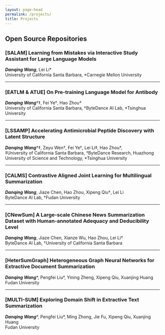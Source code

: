 ```yaml
---
layout: page-head
permalink: /projects/
title: Projects
---
```


## Open Source Repositories

### [SALAM] Learning from Mistakes via Interactive Study Assistant for Large Language Models   
***Danqing Wang***, Lei Li*   
University of California Santa Barbara, *Carnegie Mellon University   
<a href="/projects/SALAM/" title="Website"><i class="fas fa-home"></i></a>
<a href="https://arxiv.org/pdf/2305.13829" title="Paper"><i class="fa fa-file-alt"></i></a>
<!-- <a href="/assets/PPT/20230407_ICLR2023_EATLM.pdf" title="Slides"><i class="fas fa-file-powerpoint"></i></a> -->
<a href="https://github.com/dqwang122/SALAM" title="Code"><i class="fab fa-github"></i></a>
<!-- <a href="https://zenodo.org/record/7340488#.Y875U-zMK3J" title="Resource"><i class="fab fa-google-drive"></i></a> -->
<!-- <a href="https://iclr.cc/virtual/2023/poster/10766" title="Video"><i class="fab fa-youtube"></i></a> -->

***

### [EATLM & ATUE] On Pre-training Language Model for Antibody   
***Danqing Wang***†‡, Fei Ye†, Hao Zhou*   
University of California Santa Barbara, †ByteDance AI Lab, *Tsinghua University  
<a href="/projects/EATLM/" title="Website"><i class="fas fa-home"></i></a>
<a href="https://arxiv.org/abs/2301.12112" title="Paper"><i class="fa fa-file-alt"></i></a>
<a href="/assets/PPT/20230407_ICLR2023_EATLM.pdf" title="Slides"><i class="fas fa-file-powerpoint"></i></a>
<a href="https://github.com/dqwang122/EATLM" title="Code"><i class="fab fa-github"></i></a>
<a href="https://zenodo.org/record/7340488#.Y875U-zMK3J" title="Resource"><i class="fab fa-google-drive"></i></a>
<a href="https://iclr.cc/virtual/2023/poster/10766" title="Video"><i class="fab fa-youtube"></i></a>

***

### [LSSAMP] Accelerating Antimicrobial Peptide Discovery with Latent Structure   
***Danqing Wang***†‡, Zeyu Wen†, Fei Ye†, Lei Li‡, Hao Zhou*,  
‡University of California Santa Barbara, †ByteDance Research, Huazhong University of Science and Technology, *Tsinghua University   
<a href="/projects/LSSAMP/" title="Website"><i class="fas fa-home"></i></a>
<a href="https://dl.acm.org/doi/pdf/10.1145/3580305.3599249" title="Paper"><i class="fa fa-file-alt"></i></a>
<a href="/assets/PPT/20230807_KDD2023_LSSAMP.pdf" title="Slides"><i class="fas fa-file-powerpoint"></i></a>
<a href="https://github.com/dqwang122/LSSAMP" title="Code"><i class="fab fa-github"></i></a>
<a href="https://dl.acm.org/doi/10.1145/3580305.3599249" title="Video"><i class="fab fa-youtube"></i></a>

***

### [CALMS] Contrastive Aligned Joint Learning for Multilingual Summarization
***Danqing Wang***, Jiaze Chen, Hao Zhou, Xipeng Qiu†, Lei Li   
ByteDance AI Lab, †Fudan University  
<a href="/projects/CALMS/" title="Website"><i class="fas fa-home"></i></a>
<a href="https://aclanthology.org/2021.findings-acl.242/" title="Paper"><i class="fa fa-file-alt"></i></a>
<a href="/assets/PPT/20210624_ACL2021_CALMS.pdf" title="Slides"><i class="fas fa-file-powerpoint"></i></a>
<a href="https://github.com/dqwang122/CALMS" title="Code"><i class="fab fa-github"></i></a>
<a href="https://drive.google.com/file/d/1i9xfOkQ60kixj0rZ-kCo8UCo2fZ51fCY/view?usp=sharing" title="Resource"><i class="fab fa-google-drive"></i></a>
<a href="/blogs/CALMS/" title="Blog"><i class="fas fa-arrow-circle-right"></i></a>

***

### [CNewSum] A Large-scale Chinese News Summarization Dataset with Human-annotated Adequacy and Deducibility Level
***Danqing Wang***, Jiaze Chen, Xianze Wu, Hao Zhou, Lei Li†  
ByteDance AI Lab, †University of California Santa Barbara  
<a href="/projects/CNewSum/" title="Website"><i class="fas fa-home"></i></a>
<a href="https://link.springer.com/chapter/10.1007/978-3-030-88480-2_31" title="Paper"><i class="fa fa-file-alt"></i></a>
<a href="/assets/PPT/20211016_NLPCC2021_CNewSum.pdf" title="Slides"><i class="fas fa-file-powerpoint"></i></a>
<a href="https://drive.google.com/file/d/1A_YcQ3cBAI7u9iVIoCeVLLgwU7UUzHHv/view?usp=sharing" title="Resource"><i class="fab fa-google-drive"></i></a>
<a href="/blogs/CNewSum/" title="Blog"><i class="fas fa-arrow-circle-right"></i></a>

***

### [HeterSumGraph] Heterogeneous Graph Neural Networks for Extractive Document Summarization
***Danqing Wang***\*, Pengfei Liu\*, Yining Zheng, Xipeng Qiu, Xuanjing Huang  
Fudan University  
<a href="https://aclanthology.org/2020.acl-main.553" title="Paper"><i class="fa fa-file-alt"></i></a>
<a href="/assets/PPT/20200616_ACL2020_HSG.pdf" title="Slides"><i class="fas fa-file-powerpoint"></i></a>
<a href="https://github.com/dqwang122/HeterSumGraph" title="Code"><i class="fab fa-github"></i></a>
<a href="http://Slidesslive.com/38929003" title="Video"><i class="fab fa-youtube"></i></a>
<a href="/blogs/HSG/" title="Blog"><i class="fas fa-arrow-circle-right"></i></a>

***

### [MULTI-SUM] Exploring Domain Shift in Extractive Text Summarization
***Danqing Wang***\*, Pengfei Liu\*, Ming Zhong, Jie Fu, Xipeng Qiu, Xuanjing Huang  
Fudan University    
<a href="https://arxiv.org/abs/1908.11664" title="Paper"><i class="fa fa-file-alt"></i></a>
<a href="https://drive.google.com/file/d/1KOOVBO6z24aM36fdV9xc-Vyu31QAL4Gs/view?usp=sharing" title="Resource"><i class="fab fa-google-drive"></i></a>
